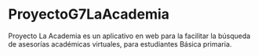 # ProyectoG7LaAcademia
Proyecto La Academia es un aplicativo en web para la facilitar la búsqueda de asesorías académicas virtuales, para estudiantes Básica primaria.
